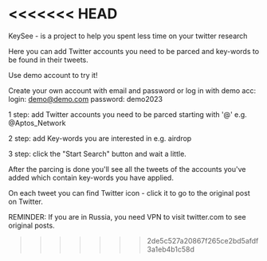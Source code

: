 <<<<<<< HEAD
=======
KeySee - is a project to help you spent less time on your twitter research

Here you can add Twitter accounts you need to be parced and key-words to be found in their tweets.

Use demo account to try it!

Create your own account with email and password or log in with demo acc:
login: demo@demo.com
password: demo2023


1 step: add Twitter accounts you need to be parced starting with '@'
e.g. @Aptos_Network

2 step: add Key-words you are interested in
e.g. airdrop

3 step: click the "Start Search" button and wait a little.

After the parcing is done you'll see all the tweets of the accounts you've added which contain key-words you have applied.

On each tweet you can find Twitter icon - click it to go to the original post on Twitter.

REMINDER:
If you are in Russia, you need VPN to visit twitter.com to see original posts.
>>>>>>> 2de5c527a20867f265ce2bd5afdf3a1eb4b1c58d
